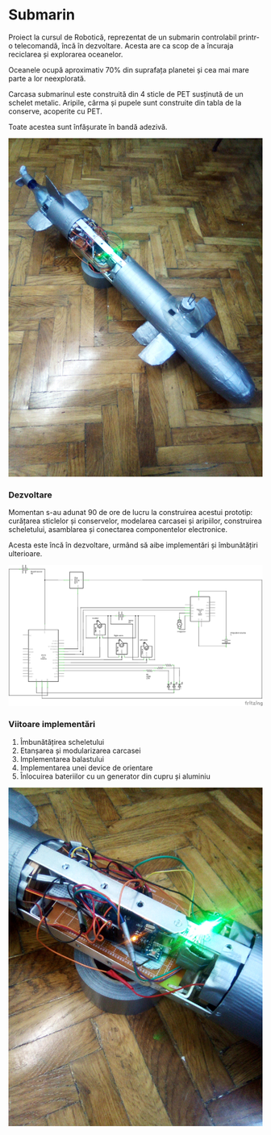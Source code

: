# Submarin
<p>   Proiect la cursul de Robotică, reprezentat de un submarin controlabil printr-o telecomandă, încă în dezvoltare. Acesta are ca scop de a încuraja reciclarea și explorarea oceanelor.</p>
<p>   Oceanele ocupă aproximativ 70% din suprafața planetei și cea mai mare parte a lor neexplorată.</p>
<p>   Carcasa submarinul este construită din 4 sticle de PET susținută de un schelet metalic. Aripile, cârma și pupele sunt construite din tabla de la conserve, acoperite cu PET.</p>
<p>   Toate acestea sunt înfășurate în bandă adezivă.</p>

<img src="https://raw.githubusercontent.com/BalescuOvidiu/Submarin/master/img/IMG_20190222_184755.jpg"/>

<h3>Dezvoltare</h3>
<p>   Momentan s-au adunat 90 de ore de lucru la construirea acestui prototip: curățarea sticlelor și conservelor, modelarea carcasei și aripiilor,  construirea scheletului, asamblarea și conectarea componentelor electronice.<p>
<p>   Acesta este încă în dezvoltare, urmând să aibe implementări și îmbunătățiri ulterioare.<p>

<img src="https://raw.githubusercontent.com/BalescuOvidiu/Submarin/master/img/schematic.png"/>

<h3>Viitoare implementări</h3>
<ol>
  <li>Îmbunătățirea scheletului</li>
  <li>Etanșarea și modularizarea carcasei</li>
  <li>Implementarea balastului</li>
  <li>Implementarea unei device de orientare</li>
  <li>Înlocuirea bateriilor cu un generator din cupru și aluminiu</li>
</ol>
<img src="https://raw.githubusercontent.com/BalescuOvidiu/Submarin/master/img/IMG_20190222_184814.jpg"/>
